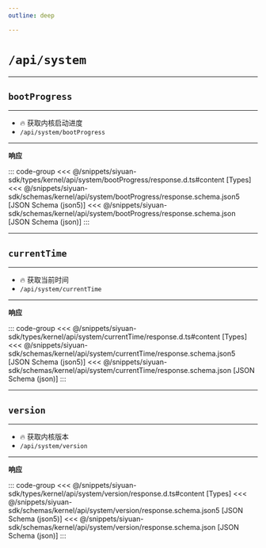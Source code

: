 ```yaml
---
outline: deep

---
```


# `/api/system`

---
## `bootProgress`

---

- 🔥 获取内核启动进度
- `/api/system/bootProgress`

---
**响应**

::: code-group
<<< @/snippets/siyuan-sdk/types/kernel/api/system/bootProgress/response.d.ts#content [Types]
<<< @/snippets/siyuan-sdk/schemas/kernel/api/system/bootProgress/response.schema.json5 [JSON Schema (json5)]
<<< @/snippets/siyuan-sdk/schemas/kernel/api/system/bootProgress/response.schema.json [JSON Schema (json)]
:::

---
## `currentTime`

---

- 🔥 获取当前时间
- `/api/system/currentTime`

---
**响应**

::: code-group
<<< @/snippets/siyuan-sdk/types/kernel/api/system/currentTime/response.d.ts#content [Types]
<<< @/snippets/siyuan-sdk/schemas/kernel/api/system/currentTime/response.schema.json5 [JSON Schema (json5)]
<<< @/snippets/siyuan-sdk/schemas/kernel/api/system/currentTime/response.schema.json [JSON Schema (json)]
:::

---
## `version`

---

- 🔥 获取内核版本
- `/api/system/version`

---
**响应**

::: code-group
<<< @/snippets/siyuan-sdk/types/kernel/api/system/version/response.d.ts#content [Types]
<<< @/snippets/siyuan-sdk/schemas/kernel/api/system/version/response.schema.json5 [JSON Schema (json5)]
<<< @/snippets/siyuan-sdk/schemas/kernel/api/system/version/response.schema.json [JSON Schema (json)]
:::
